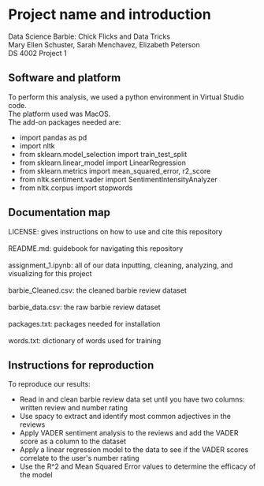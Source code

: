 # Project name and introduction
Data Science Barbie: Chick Flicks and Data Tricks<br>
Mary Ellen Schuster, Sarah Menchavez, Elizabeth Peterson<br>
DS 4002 Project 1<br>

## Software and platform
To perform this analysis, we used a python environment in Virtual Studio code.<br>
The platform used was MacOS.<br>
The add-on packages needed are: 
- import pandas as pd
- import nltk
- from sklearn.model_selection import train_test_split
- from sklearn.linear_model import LinearRegression
- from sklearn.metrics import mean_squared_error, r2_score
- from nltk.sentiment.vader import SentimentIntensityAnalyzer
- from nltk.corpus import stopwords<br>
## Documentation map
LICENSE: gives instructions on how to use and cite this repository<br>
<br>
README.md: guidebook for navigating this repository<br>
<br>
assignment_1.ipynb: all of our data inputting, cleaning, analyzing, and visualizing for this project<br>
<br>
barbie_Cleaned.csv: the cleaned barbie review dataset<br>
<br>
barbie_data.csv: the raw barbie review dataset<br>
<br>
packages.txt: packages needed for installation<br>
<br>
words.txt: dictionary of words used for training <br>

## Instructions for reproduction
To reproduce our results: <br>
- Read in and clean barbie review data set until you have two columns: written review and number rating<br>
- Use spacy to extract and identify most common adjectives in the reviews<br>
- Apply VADER sentiment analysis to the reviews and add the VADER score as a column to the dataset<br>
- Apply a linear regression model to the data to see if the VADER scores correlate to the user's number rating<br>
- Use the R^2 and Mean Squared Error values to determine the efficacy of the model <br>
